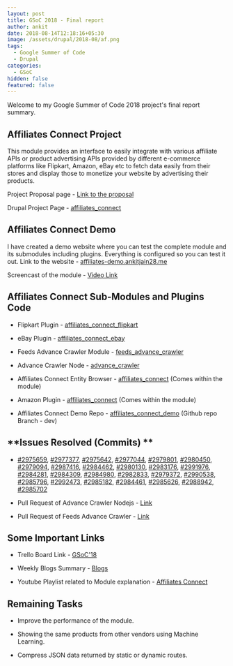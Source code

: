 ```yaml
---
layout: post
title: GSoC 2018 - Final report
author: ankit
date: 2018-08-14T12:18:16+05:30
image: /assets/drupal/2018-08/af.png
tags:
  - Google Summer of Code
  - Drupal
categories:
  - GSoC
hidden: false
featured: false
---
```


Welcome to my Google Summer of Code 2018 project's final report summary.

## **Affiliates Connect Project**

This module provides an interface to easily integrate with various affiliate APIs or product advertising APIs provided by different e-commerce platforms like Flipkart, Amazon, eBay etc to fetch data easily from their stores and display those to monetize your website by advertising their products.

Project Proposal page - [Link to the proposal](https://docs.google.com/document/d/16QbxbX8xtdyssCuU2S3dsQIaeNRjmQURWrmHiQ_AtqQ)

Drupal Project Page - [affiliates_connect](https://www.drupal.org/project/affiliates_connect)

## **Affiliates Connect Demo**

I have created a demo website where you can test the complete module and its submodules including plugins. Everything is configured so you can test it out. Link to the website - [affiliates-demo.ankitjain28.me](http://affiliates-demo.ankitjain28.me)

Screencast of the module - [Video Link](https://youtu.be/E_IVIr_goWw)

## **Affiliates Connect Sub-Modules and Plugins Code**

- Flipkart Plugin - [affiliates_connect_flipkart](https://www.drupal.org/project/affiliates_connect_flipkart)

- eBay Plugin - [affiliates_connect_e](https://www.drupal.org/project/affiliates_connect_flipkart)[bay](https://www.drupal.org/project/affiliates_connect_ebay)

- Feeds Advance Crawler Module - [feeds_advance_crawler](https://www.drupal.org/project/feeds_advance_crawler)

- Advance Crawler Node - [advance_crawler](https://github.com/dbjpanda/advance_crawler)

- Affiliates Connect Entity Browser - [affiliates_connect](https://www.drupal.org/project/affiliates_connect) (Comes within the module)

- Amazon Plugin - [affiliates_connect](https://www.drupal.org/project/affiliates_connect) (Comes within the module)

- Affiliates Connect Demo Repo - [affiliates_connect_demo](https://github.com/dbjpanda/affiliates_connect_demo/) (Github repo Branch - dev)

## **Issues Resolved (Commits) **

- [#2975659](https://www.drupal.org/project/affiliates_connect/issues/2975659), [#2977377](https://www.drupal.org/project/affiliates_connect/issues/2977377), [#2975642](https://www.drupal.org/project/affiliates_connect/issues/2975642), [#2977044](https://www.drupal.org/project/affiliates_connect/issues/2977044), [#2979801](https://www.drupal.org/project/affiliates_connect/issues/2979801), [#2980450](https://www.drupal.org/project/affiliates_connect/issues/2980450), [#2979094](https://www.drupal.org/project/affiliates_connect/issues/2979094), [#2987416](https://www.drupal.org/project/affiliates_connect/issues/2987416), [#2984462](https://www.drupal.org/project/affiliates_connect/issues/2984462), [#2980130](https://www.drupal.org/project/affiliates_connect/issues/2980130), [#2983176](https://www.drupal.org/project/affiliates_connect/issues/2983176), [#2991976](https://www.drupal.org/project/affiliates_connect/issues/2991976), [#2984281](https://www.drupal.org/project/affiliates_connect/issues/2984281), [#2984309](https://www.drupal.org/project/affiliates_connect/issues/2984309), [#2984980](https://www.drupal.org/project/affiliates_connect/issues/2984980), [#2982833](https://www.drupal.org/project/affiliates_connect/issues/2982833), [#2979372](https://www.drupal.org/project/affiliates_connect/issues/2979372), [#2990538](https://www.drupal.org/project/affiliates_connect/issues/2990538), [#2985796](https://www.drupal.org/project/affiliates_connect/issues/2985796), [#2992473](https://www.drupal.org/project/affiliates_connect/issues/2992473), [#2985182](https://www.drupal.org/project/affiliates_connect_flipkart/issues/2985182), [#2984461](https://www.drupal.org/project/affiliates_connect_flipkart/issues/2984461), [#2985626](https://www.drupal.org/project/affiliates_connect_ebay/issues/2985626), [#2988942](https://www.drupal.org/project/affiliates_connect_ebay/issues/2988942), [#2985702](https://www.drupal.org/project/affiliates_connect_ebay/issues/2985702)

- Pull Request of Advance Crawler Nodejs - [Link](https://github.com/dbjpanda/advance_crawler/pulls?q=is%3Apr+is%3Aclosed+author%3Aankitjain28may)

- Pull Request of Feeds Advance Crawler - [Link](https://github.com/dbjpanda/feeds_advance_crawler/pulls?q=is%3Apr+is%3Aclosed)

## **Some Important Links**

- Trello Board Link - [GSoC'18](https://trello.com/b/TslaoqSP/ankit-jain-gsoc18)

- Weekly Blogs Summary - [Blogs](http://ankitjain28.me/gsoc/2)

- Youtube Playlist related to Module explanation - [Affiliates Connect](https://www.youtube.com/playlist?list=PLmDmwPxkQGbeRQLyz0CLmzcBCOaZLI1in)

## **Remaining Tasks**

- Improve the performance of the module.

- Showing the same products from other vendors using Machine Learning.

- Compress JSON data returned by static or dynamic routes.